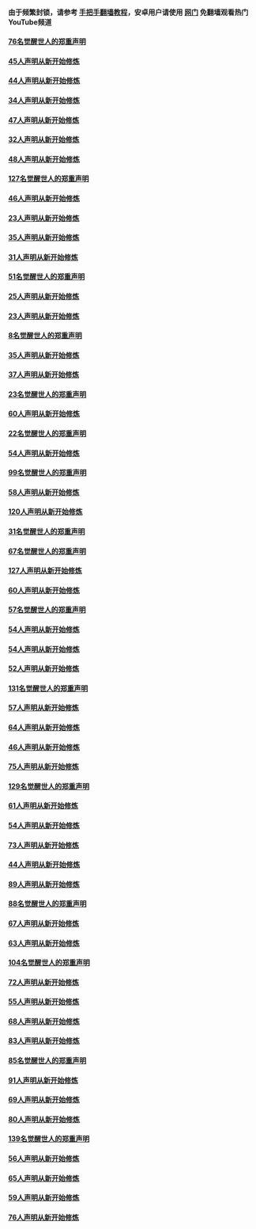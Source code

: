 #### 由于频繁封锁，请参考 [手把手翻墙教程](https://github.com/gfw-breaker/guides/wiki/)，安卓用户请使用 [网门](https://github.com/gfw-breaker/nogfw/blob/master/dl.md?t=03010500) 免翻墙观看热门YouTube频道 

#### [76名觉醒世人的郑重声明](../pages/91/421453.md?t=03010500) 

#### [45人声明从新开始修炼](../pages/91/421452.md?t=03010500) 

#### [44人声明从新开始修炼](../pages/91/421422.md?t=03010500) 

#### [34人声明从新开始修炼](../pages/91/421322.md?t=03010500) 

#### [47人声明从新开始修炼](../pages/91/421264.md?t=03010500) 

#### [32人声明从新开始修炼](../pages/91/421225.md?t=03010500) 

#### [48人声明从新开始修炼](../pages/91/421202.md?t=03010500) 

#### [127名觉醒世人的郑重声明](../pages/91/421224.md?t=03010500) 

#### [46人声明从新开始修炼](../pages/91/421203.md?t=03010500) 

#### [23人声明从新开始修炼](../pages/91/421138.md?t=03010500) 

#### [35人声明从新开始修炼](../pages/91/421122.md?t=03010500) 

#### [31人声明从新开始修炼](../pages/91/421081.md?t=03010500) 

#### [51名觉醒世人的郑重声明](../pages/91/421080.md?t=03010500) 

#### [25人声明从新开始修炼](../pages/91/421020.md?t=03010500) 

#### [23人声明从新开始修炼](../pages/91/420884.md?t=03010500) 

#### [8名觉醒世人的郑重声明](../pages/91/420883.md?t=03010500) 

#### [35人声明从新开始修炼](../pages/91/420809.md?t=03010500) 

#### [37人声明从新开始修炼](../pages/91/420766.md?t=03010500) 

#### [23名觉醒世人的郑重声明](../pages/91/420765.md?t=03010500) 

#### [60人声明从新开始修炼](../pages/91/420727.md?t=03010500) 

#### [22名觉醒世人的郑重声明](../pages/91/420726.md?t=03010500) 

#### [54人声明从新开始修炼](../pages/91/420529.md?t=03010500) 

#### [99名觉醒世人的郑重声明](../pages/91/420528.md?t=03010500) 

#### [58人声明从新开始修炼](../pages/91/420198.md?t=03010500) 

#### [120人声明从新开始修炼](../pages/91/420141.md?t=03010500) 

#### [31名觉醒世人的郑重声明](../pages/91/420197.md?t=03010500) 

#### [67名觉醒世人的郑重声明](../pages/91/420140.md?t=03010500) 

#### [127人声明从新开始修炼](../pages/91/420082.md?t=03010500) 

#### [60人声明从新开始修炼](../pages/91/420081.md?t=03010500) 

#### [57名觉醒世人的郑重声明](../pages/91/420080.md?t=03010500) 

#### [54人声明从新开始修炼](../pages/91/419533.md?t=03010500) 

#### [54人声明从新开始修炼](../pages/91/419532.md?t=03010500) 

#### [52人声明从新开始修炼](../pages/91/419531.md?t=03010500) 

#### [131名觉醒世人的郑重声明](../pages/91/419530.md?t=03010500) 

#### [57人声明从新开始修炼](../pages/91/419430.md?t=03010500) 

#### [64人声明从新开始修炼](../pages/91/419429.md?t=03010500) 

#### [46人声明从新开始修炼](../pages/91/419428.md?t=03010500) 

#### [75人声明从新开始修炼](../pages/91/419427.md?t=03010500) 

#### [129名觉醒世人的郑重声明](../pages/91/419426.md?t=03010500) 

#### [61人声明从新开始修炼](../pages/91/419198.md?t=03010500) 

#### [54人声明从新开始修炼](../pages/91/419197.md?t=03010500) 

#### [73人声明从新开始修炼](../pages/91/419196.md?t=03010500) 

#### [44人声明从新开始修炼](../pages/91/419075.md?t=03010500) 

#### [89人声明从新开始修炼](../pages/91/419074.md?t=03010500) 

#### [88名觉醒世人的郑重声明](../pages/91/419195.md?t=03010500) 

#### [67人声明从新开始修炼](../pages/91/419073.md?t=03010500) 

#### [63人声明从新开始修炼](../pages/91/419072.md?t=03010500) 

#### [104名觉醒世人的郑重声明](../pages/91/419071.md?t=03010500) 

#### [72人声明从新开始修炼](../pages/91/418902.md?t=03010500) 

#### [55人声明从新开始修炼](../pages/91/418901.md?t=03010500) 

#### [68人声明从新开始修炼](../pages/91/418900.md?t=03010500) 

#### [83人声明从新开始修炼](../pages/91/418757.md?t=03010500) 

#### [85名觉醒世人的郑重声明](../pages/91/418899.md?t=03010500) 

#### [91人声明从新开始修炼](../pages/91/418756.md?t=03010500) 

#### [69人声明从新开始修炼](../pages/91/418755.md?t=03010500) 

#### [80人声明从新开始修炼](../pages/91/418754.md?t=03010500) 

#### [139名觉醒世人的郑重声明](../pages/91/418753.md?t=03010500) 

#### [56人声明从新开始修炼](../pages/91/418594.md?t=03010500) 

#### [65人声明从新开始修炼](../pages/91/418593.md?t=03010500) 

#### [59人声明从新开始修炼](../pages/91/418592.md?t=03010500) 

#### [76人声明从新开始修炼](../pages/91/418431.md?t=03010500) 

